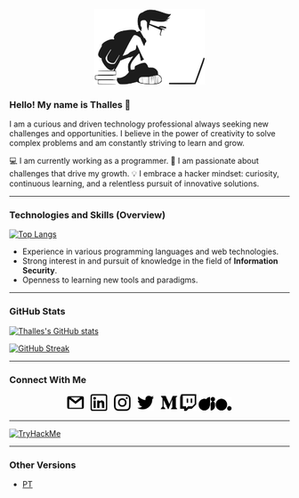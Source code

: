 <p align="center">
  <img src="./statics/images/study-development.svg" title="student" width=200 />
</p>

### Hello! My name is Thalles 👋

I am a curious and driven technology professional always seeking new challenges and opportunities. I believe in the power of creativity to solve complex problems and am constantly striving to learn and grow.

💻 I am currently working as a programmer.
🚀 I am passionate about challenges that drive my growth.
💡 I embrace a hacker mindset: curiosity, continuous learning, and a relentless pursuit of innovative solutions.

---

### Technologies and Skills (Overview)

[![Top Langs](https://github-readme-stats.vercel.app/api/top-langs/?username=thazsobral&layout=compact&hide_title=true)](https://github.com/anuraghazra/github-readme-stats)

* Experience in various programming languages and web technologies.
* Strong interest in and pursuit of knowledge in the field of **Information Security**.
* Openness to learning new tools and paradigms.

---

### GitHub Stats

[![Thalles's GitHub stats](https://github-readme-stats.vercel.app/api?username=thazsobral&hide_title=true&show_icons=true)](https://github.com/anuraghazra/github-readme-stats)

[![GitHub Streak](https://streak-stats.demolab.com/?user=thazsobral&hide_title=true)](https://git.io/streak-stats)

---

### Connect With Me

<p align="center">
  <a href="mailto:thazsobral@gmail.com" target="_blank"><img src="./statics/icons/gmail.svg" title="e-mail" width=30 /></a>
  &nbsp;
  <a href="[https://www.linkedin.com/in/thalles-sobral/](https://www.linkedin.com/in/thalles-sobral/)" target="_blank"><img src="./statics/icons/linkedin.svg" title="linkedin" width=30 /></a>
  &nbsp;
  <a href="[https://www.instagram.com/thaz.sobral/](https://www.instagram.com/thaz.sobral/)" target="_blank"><img src="./statics/icons/instagram.svg" title="instagram" width=30 /></a>
  &nbsp;
  <a href="[https://twitter.com/SobralThalles](https://twitter.com/SobralThalles)" target="_blank"><img src="./statics/icons/twitter.svg" title="twitter" width=30 /></a>
  &nbsp;
  <a href="[https://medium.com/@thazsobral](https://medium.com/@thazsobral)" target="_blank"><img src="./statics/icons/medium.svg" title="medium" width=30 /></a>
  <a href="[https://www.twitch.tv/thazsobral](https://www.twitch.tv/thazsobral)" target="_blank"><img src="./statics/icons/twitch.svg" title="twitch" width= 30 /></a>
  <a href="[https://www.dio.me/users/thazsobral](https://www.dio.me/users/thazsobral)" target="_blank"><img src="./statics/icons/dio.svg" title="dio" width=60 /></a>
</p>

---

[![TryHackMe](https://tryhackme-badges.s3.amazonaws.com/thazsobral.png)](https://tryhackme.com/p/thazsobral)

---

### Other Versions

* [PT](https://github.com/thazsobral/thazsobral/blob/main/README.md)
